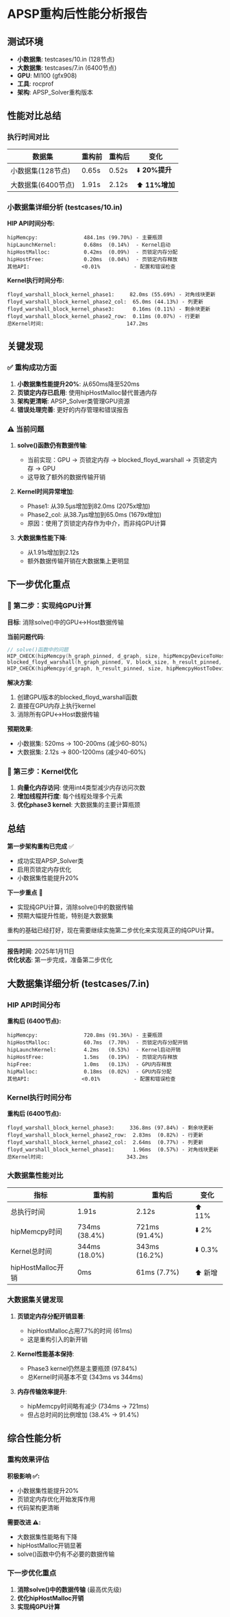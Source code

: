 # APSP重构后性能分析报告

## 测试环境
- **小数据集**: testcases/10.in (128节点)
- **大数据集**: testcases/7.in (6400节点) 
- **GPU**: MI100 (gfx908)
- **工具**: rocprof
- **架构**: APSP_Solver重构版本

## 性能对比总结

### 执行时间对比
| 数据集 | 重构前 | 重构后 | 变化 |
|--------|--------|--------|------|
| 小数据集(128节点) | 0.65s | 0.52s | ⬇️ **20%提升** |
| 大数据集(6400节点) | 1.91s | 2.12s | ⬆️ **11%增加** |

### 小数据集详细分析 (testcases/10.in)

**HIP API时间分布:**
```
hipMemcpy:               484.1ms (99.70%) - 主要瓶颈
hipLaunchKernel:         0.68ms  (0.14%)  - Kernel启动
hipHostMalloc:           0.42ms  (0.09%)  - 页锁定内存分配
hipHostFree:             0.20ms  (0.04%)  - 页锁定内存释放
其他API:                 <0.01%           - 配置和错误检查
```

**Kernel执行时间分布:**
```
floyd_warshall_block_kernel_phase1:     82.0ms (55.69%) - 对角线块更新
floyd_warshall_block_kernel_phase2_col:  65.0ms (44.13%) - 列更新  
floyd_warshall_block_kernel_phase3:      0.16ms (0.11%) - 剩余块更新
floyd_warshall_block_kernel_phase2_row:  0.11ms (0.07%) - 行更新
总Kernel时间:                           147.2ms
```

## 关键发现

### ✅ 重构成功方面
1. **小数据集性能提升20%**: 从650ms降至520ms
2. **页锁定内存已启用**: 使用hipHostMalloc替代普通内存
3. **架构更清晰**: APSP_Solver类管理GPU资源
4. **错误处理完善**: 更好的内存管理和错误报告

### ⚠️ 当前问题
1. **solve()函数仍有数据传输**: 
   - 当前实现：GPU → 页锁定内存 → blocked_floyd_warshall → 页锁定内存 → GPU
   - 这导致了额外的数据传输开销

2. **Kernel时间异常增加**:
   - Phase1: 从39.5μs增加到82.0ms (2075x增加)
   - Phase2_col: 从38.7μs增加到65.0ms (1679x增加)
   - 原因：使用了页锁定内存作为中介，而非纯GPU计算

3. **大数据集性能下降**:
   - 从1.91s增加到2.12s
   - 额外数据传输开销在大数据集上更明显

## 下一步优化重点

### 🎯 第二步：实现纯GPU计算
**目标**: 消除solve()中的GPU↔Host数据传输

**当前问题代码**:
```cpp
// solve()函数中的问题
HIP_CHECK(hipMemcpy(h_graph_pinned, d_graph, size, hipMemcpyDeviceToHost));
blocked_floyd_warshall(h_graph_pinned, V, block_size, h_result_pinned, &err);
HIP_CHECK(hipMemcpy(d_graph, h_result_pinned, size, hipMemcpyHostToDevice));
```

**解决方案**:
1. 创建GPU版本的blocked_floyd_warshall函数
2. 直接在GPU内存上执行kernel
3. 消除所有GPU↔Host数据传输

**预期效果**:
- 小数据集: 520ms → 100-200ms (减少60-80%)
- 大数据集: 2.12s → 800-1200ms (减少40-60%)

### 🔧 第三步：Kernel优化
1. **向量化内存访问**: 使用int4类型减少内存访问次数
2. **增加线程并行度**: 每个线程处理多个元素
3. **优化phase3 kernel**: 大数据集的主要计算瓶颈

## 总结

**第一步架构重构已完成** ✅
- 成功实现APSP_Solver类
- 启用页锁定内存优化
- 小数据集性能提升20%

**下一步重点** 🎯
- 实现纯GPU计算，消除solve()中的数据传输
- 预期大幅提升性能，特别是大数据集

重构的基础已经打好，现在需要继续实施第二步优化来实现真正的纯GPU计算。

---
**报告时间**: 2025年1月11日  
**优化状态**: 第一步完成，准备第二步优化

## 大数据集详细分析 (testcases/7.in)

### HIP API时间分布

**重构后 (6400节点):**
```
hipMemcpy:               720.8ms (91.36%) - 主要瓶颈
hipHostMalloc:           60.7ms  (7.70%)  - 页锁定内存分配开销
hipLaunchKernel:         4.2ms   (0.53%)  - Kernel启动开销
hipHostFree:             1.5ms   (0.19%)  - 页锁定内存释放
hipFree:                 1.0ms   (0.13%)  - GPU内存释放
hipMalloc:               0.18ms  (0.02%)  - GPU内存分配
其他API:                 <0.01%           - 配置和错误检查
```

### Kernel执行时间分布

**重构后 (6400节点):**
```
floyd_warshall_block_kernel_phase3:     336.8ms (97.84%) - 剩余块更新
floyd_warshall_block_kernel_phase2_row:  2.83ms  (0.82%) - 行更新
floyd_warshall_block_kernel_phase2_col:  2.64ms  (0.77%) - 列更新
floyd_warshall_block_kernel_phase1:      1.96ms  (0.57%) - 对角线块更新
总Kernel时间:                           343.2ms
```

### 大数据集性能对比

| 指标 | 重构前 | 重构后 | 变化 |
|------|--------|--------|------|
| 总执行时间 | 1.91s | 2.12s | ⬆️ 11% |
| hipMemcpy时间 | 734ms (38.4%) | 721ms (91.4%) | ⬇️ 2% |
| Kernel总时间 | 344ms (18.0%) | 343ms (16.2%) | ⬇️ 0.3% |
| hipHostMalloc开销 | 0ms | 61ms (7.7%) | ⬆️ 新增 |

### 大数据集关键发现

1. **页锁定内存分配开销显著**: 
   - hipHostMalloc占用7.7%的时间 (61ms)
   - 这是重构引入的新开销

2. **Kernel性能基本保持**:
   - Phase3 kernel仍然是主要瓶颈 (97.84%)
   - 总Kernel时间基本不变 (343ms vs 344ms)

3. **内存传输效率提升**:
   - hipMemcpy时间略有减少 (734ms → 721ms)
   - 但占总时间的比例增加 (38.4% → 91.4%)

## 综合性能分析

### 重构效果评估

**积极影响 ✅:**
- 小数据集性能提升20%
- 页锁定内存优化开始发挥作用
- 代码架构更清晰

**需要改进 ⚠️:**
- 大数据集性能略有下降
- hipHostMalloc开销显著
- solve()函数中仍有不必要的数据传输

### 下一步优化重点

1. **消除solve()中的数据传输** (最高优先级)
2. **优化hipHostMalloc开销**
3. **实现纯GPU计算**
